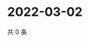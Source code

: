 # 2022-03-02

共 0 条

<!-- BEGIN WEIBO -->
<!-- 最后更新时间 Wed Mar 02 2022 15:09:22 GMT+0800 (China Standard Time) -->

<!-- END WEIBO -->
